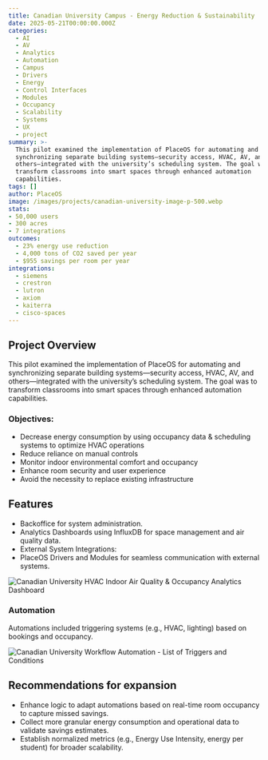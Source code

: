 ```yaml
---
title: Canadian University Campus - Energy Reduction & Sustainability
date: 2025-05-21T00:00:00.000Z
categories:
  - AI
  - AV
  - Analytics
  - Automation
  - Campus
  - Drivers
  - Energy
  - Control Interfaces
  - Modules
  - Occupancy
  - Scalability
  - Systems
  - UX
  - project
summary: >-
  This pilot examined the implementation of PlaceOS for automating and
  synchronizing separate building systems—security access, HVAC, AV, and
  others—integrated with the university’s scheduling system. The goal was to
  transform classrooms into smart spaces through enhanced automation
  capabilities.
tags: []
author: PlaceOS
image: /images/projects/canadian-university-image-p-500.webp
stats: 
- 50,000 users 
- 300 acres 
- 7 integrations
outcomes:
  - 23% energy use reduction
  - 4,000 tons of CO2 saved per year
  - $955 savings per room per year
integrations:
  - siemens
  - crestron
  - lutron
  - axiom
  - kaiterra
  - cisco-spaces
---
```

## Project Overview
This pilot examined the implementation of PlaceOS for automating and synchronizing separate building systems—security access, HVAC, AV, and others—integrated with the university’s scheduling system. The goal was to transform classrooms into smart spaces through enhanced automation capabilities.

### Objectives:
*   Decrease energy consumption by using occupancy data & scheduling systems to optimize HVAC operations
*   Reduce reliance on manual controls
*   Monitor indoor environmental comfort and occupancy
*   Enhance room security and user experience
*   Avoid the necessity to replace existing infrastructure


## Features
*   Backoffice for system administration.
*   Analytics Dashboards using InfluxDB for space management and air quality data.
*   External System Integrations:
*   PlaceOS Drivers and Modules for seamless communication with external systems.

![Canadian University HVAC Indoor Air Quality & Occupancy Analytics Dashboard](/images/projects/canadian-university-hvac-occupancy-analytics-dashboard.webp)

### Automation
Automations included triggering systems (e.g., HVAC, lighting) based on bookings and occupancy.

![Canadian University Workflow Automation - List of Triggers and Conditions](/images/projects/list-of-triggers.png)

## Recommendations for expansion

*   Enhance logic to adapt automations based on real-time room occupancy to capture missed savings.
*   Collect more granular energy consumption and operational data to validate savings estimates.
*   Establish normalized metrics (e.g., Energy Use Intensity, energy per student) for broader scalability.

